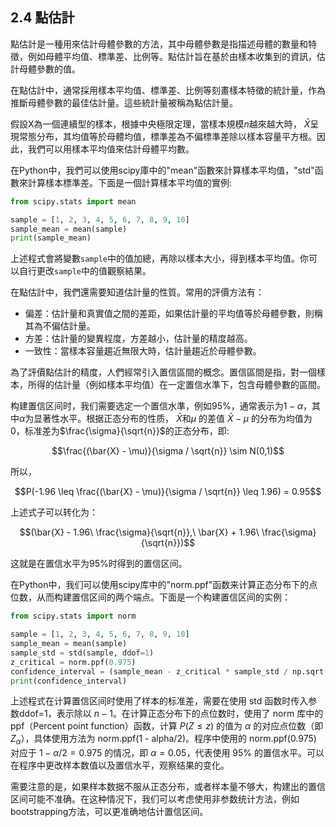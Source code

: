 ## 2.4 點估計

點估計是一種用來估計母體參數的方法，其中母體參數是指描述母體的數量和特徵，例如母體平均值、標準差、比例等。點估計旨在基於由樣本收集到的資訊，估計母體參數的值。

在點估計中，通常採用樣本平均值、標準差、比例等刻畫樣本特徵的統計量，作為推斷母體參數的最佳估計量。這些統計量被稱為點估計量。

假設X為一個連續型的樣本，根據中央極限定理，當樣本規模$n$越來越大時， $\bar{X}$呈現常態分布，其均值等於母體均值，標準差為不偏標準差除以樣本容量平方根。因此，我們可以用樣本平均值來估計母體平均數。

在Python中，我們可以使用scipy庫中的"mean"函數來計算樣本平均值，"std"函數來計算樣本標準差。下面是一個計算樣本平均值的實例:

```python
from scipy.stats import mean

sample = [1, 2, 3, 4, 5, 6, 7, 8, 9, 10]
sample_mean = mean(sample)
print(sample_mean)
```

上述程式會將變數`sample`中的值加總，再除以樣本大小，得到樣本平均值。你可以自行更改`sample`中的值觀察結果。

在點估計中，我們還需要知道估計量的性質。常用的評價方法有：

- 偏差：估計量和真實值之間的差距，如果估計量的平均值等於母體參數，則稱其為不偏估計量。
- 方差：估計量的變異程度，方差越小，估計量的精度越高。
- 一致性：當樣本容量趨近無限大時，估計量趨近於母體參數。

為了評價點估計的精度，人們經常引入置信區間的概念。置信區間是指，對一個樣本，所得的估計量（例如樣本平均值）在一定置信水準下，包含母體參數的區間。

构建置信区间时，我们需要选定一个置信水準，例如95%，通常表示为$1 - \alpha$，其中$\alpha$为显著性水平。根据正态分布的性质， $\bar{X}$和$\mu$ 的差值 $\bar{X} - \mu$ 的分布为均值为0，标准差为$\frac{\sigma}{\sqrt{n}}$的正态分布，即:

$$\frac{(\bar{X} - \mu)}{\sigma / \sqrt{n}} \sim N(0,1)$$

所以，

$$P(-1.96 \leq \frac{(\bar{X} - \mu)}{\sigma / \sqrt{n}} \leq 1.96) = 0.95$$

上述式子可以转化为：

$$(\bar{X} - 1.96\ \frac{\sigma}{\sqrt{n}},\ \bar{X} + 1.96\ \frac{\sigma}{\sqrt{n}})$$

这就是在置信水平为95%时得到的置信区间。

在Python中，我们可以使用scipy库中的"norm.ppf"函数来计算正态分布下的点位数，从而构建置信区间的两个端点。下面是一个构建置信区间的实例：

```python
from scipy.stats import norm

sample = [1, 2, 3, 4, 5, 6, 7, 8, 9, 10]
sample_mean = mean(sample)
sample_std = std(sample, ddof=1)
z_critical = norm.ppf(0.975)
confidence_interval = (sample_mean - z_critical * sample_std / np.sqrt(len(sample)), sample_mean + z_critical * sample_std / np.sqrt(len(sample)))
print(confidence_interval)
```

上述程式在计算置信区间时使用了样本的标准差，需要在使用 std 函数时传入参数ddof=1，表示除以 $n - 1$。在计算正态分布下的点位数时，使用了 norm 库中的ppf（Percent point function）函数，计算 $P(Z \leq z)$ 的值为 $\alpha$ 的对应点位数（即 $Z_\alpha$），具体使用方法为 norm.ppf(1 - alpha/2)。程序中使用的 norm.ppf(0.975) 对应于 $1 - \alpha/2 = 0.975$ 的情况，即 $\alpha = 0.05$，代表使用 95% 的置信水平。可以在程序中更改样本数值以及置信水平，观察结果的变化。

需要注意的是，如果样本数据不服从正态分布，或者样本量不够大，构建出的置信区间可能不准确。在这种情况下，我们可以考虑使用非参数统计方法，例如bootstrapping方法，可以更准确地估计置信区间。